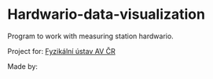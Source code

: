 # Hardwario-data-visualization

Program to work with measuring station hardwario.

Project for: [Fyzikální ústav AV ČR](https://www.fzu.cz/domov)

Made by: 
